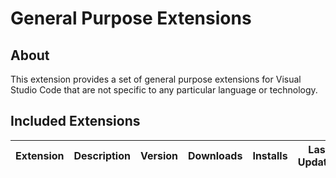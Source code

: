 # General Purpose Extensions

## About

This extension provides a set of general purpose extensions for Visual Studio Code that are not specific to any particular language or technology.

## Included Extensions

| Extension | Description | Version | Downloads | Installs | Last Updated |
| --------- | ----------- | ------- | --------- | -------- | ------------ |
<!-- EXTENSIONS -->

